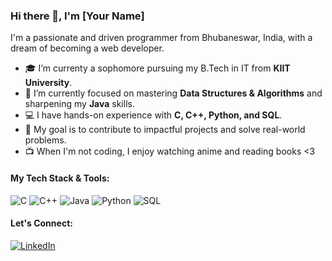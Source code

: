 ### Hi there 👋, I'm [Your Name]

I'm a passionate and driven programmer from Bhubaneswar, India, with a dream of becoming a web developer.

- 🎓 I’m currenty a sophomore pursuing my B.Tech in IT from **KIIT University**.
- 🌱 I’m currently focused on mastering **Data Structures & Algorithms** and sharpening my **Java** skills.
- 💻 I have hands-on experience with **C, C++, Python, and SQL**.
- 🚀 My goal is to contribute to impactful projects and solve real-world problems.
- 📺 When I'm not coding, I enjoy watching anime and reading books <3

#### My Tech Stack & Tools:
![C](https://img.shields.io/badge/c-%2300599C.svg?style=for-the-badge&logo=c&logoColor=white)
![C++](https://img.shields.io/badge/c++-%2300599C.svg?style=for-the-badge&logo=c%2B%2B&logoColor=white)
![Java](https://img.shields.io/badge/java-%23ED8B00.svg?style=for-the-badge&logo=openjdk&logoColor=white)
![Python](https://img.shields.io/badge/python-3670A0?style=for-the-badge&logo=python&logoColor=ffdd54)
![SQL](https://img.shields.io/badge/SQL-025E8C?style=for-the-badge&logo=sql&logoColor=white)

#### Let's Connect:
[![LinkedIn](https://img.shields.io/badge/linkedin-%230077B5.svg?style=for-the-badge&logo=linkedin&logoColor=white)](https://www.linkedin.com/in/spandanmohanty/)
